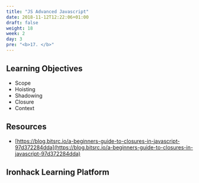 ```yaml
---
title: "JS Advanced Javascript"
date: 2018-11-12T12:22:06+01:00
draft: false
weight: 18
week: 2
day: 3
pre: "<b>17. </b>"
---
```


## Learning Objectives

- Scope
- Hoisting
- Shadowing
- Closure
- Context

## Resources

- [https://blog.bitsrc.io/a-beginners-guide-to-closures-in-javascript-97d372284dda](https://blog.bitsrc.io/a-beginners-guide-to-closures-in-javascript-97d372284dda)

## Ironhack Learning Platform